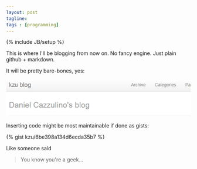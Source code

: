 ```yaml
---
layout: post
tagline: 
tags : [programming]
---
```

{% include JB/setup %}

This is where I'll be blogging from now on. No fancy engine. Just plain github + markdown.

It will be pretty bare-bones, yes:

![](bare-bones.png)

Inserting code might be most maintainable if done as gists:

{% gist kzu/6be398a134d6ecda35b7 %}

Like someone said

> You know you're a geek...